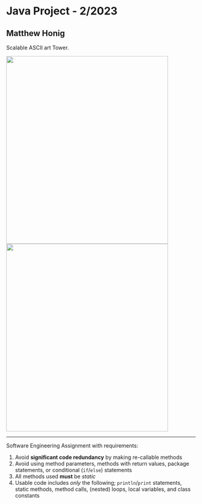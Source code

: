 # Java Project - 2/2023
## Matthew Honig
Scalable ASCII art Tower.

<img align = "left" width = "430" height = "500" src = https://github.com/mattrhonig/Honig-Resume-Portfolio/blob/main/Java_Projects/Scalable%20Tower/tower_images/size2.png>
<img align = "center" width = "430" height = "500" src = https://github.com/mattrhonig/Honig-Resume-Portfolio/blob/main/Java_Projects/Scalable%20Tower/tower_images/size4.png>

<hr>

Software Engineering Assignment with requirements:
1. Avoid **significant code redundancy** by making re-callable methods
2. Avoid using method parameters, methods with return values, package statements, or conditional (`if`/`else`) statements
3. All methods used **must** be *static*
4. Usable code includes *only* the following; `println`/`print` statements, static methods, method calls, (nested) loops, local variables, and class constants
